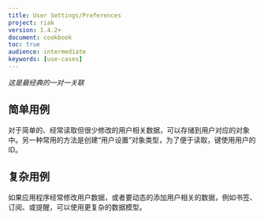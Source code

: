 ```yaml
---
title: User Settings/Preferences
project: riak
version: 1.4.2+
document: cookbook
toc: true
audience: intermediate
keywords: [use-cases]
---
```


*这是最经典的一对一关联*

## 简单用例

对于简单的、经常读取但很少修改的用户相关数据，可以存储到用户对应的对象中。另一种常用的方法是创建“用户设置”对象类型，为了便于读取，键使用用户的 ID。

## 复杂用例

如果应用程序经常修改用户数据，或者要动态的添加用户相关的数据，例如书签、订阅、或提醒，可以使用更复杂的数据模型。

